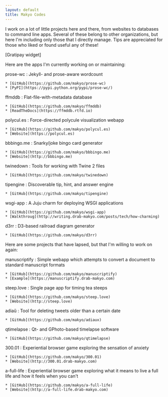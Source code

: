 ```yaml
---
layout: default
title: Makyo Codes
---
```


I work on a lot of little projects here and there, from websites to databases to command line apps. Several of these belong to other organizations, but here I'm including only those that I directly manage. Tips are appreciated for those who liked or found useful any of these!

[Gratipay widget]

Here are the apps I'm currently working on or maintaining:

prose-wc
:   Jekyll- and prose-aware wordcount

    * [GitHub](https://github.com/makyo/prose-wc)
    * [PyPI](https://pypi.python.org/pypi/prose-wc/)

ffmddb
:   Flat-file-with-metadata database

    * [GitHub](https://github.com/makyo/ffmddb)
    * [ReadTheDocs](https://ffmddb.rtfd.io)

polycul.es
:   Force-directed polycule visualization webapp

    * [GitHub](https://github.com/makyo/polycul.es)
    * [Website](https://polycul.es)

bbbingo.me
:   Snarky/joke bingo card generator

    * [GitHub](https://github.com/makyo/bbbingo.me)
    * [Website](http://bbbingo.me)

twinedown
:   Tools for working with Twine 2 files

    * [GitHub](https://github.com/makyo/twinedown)

tipengine
:   Discoverable tip, hint, and answer engine

    * [GitHub](https://github.com/makyo/tipengine)

wsgi-app
:   A Juju charm for deploying WSGI applications

    * [GitHub](https://github.com/makyo/wsgi-app)
    * [Walkthroug](http://writing.drab-makyo.com/posts/tech/how-charming)

d3rr
:   D3-based railroad diagram generator

    * [GitHub](https://github.com/makyo/d3rr)

Here are some projects that have lapsed, but that I'm willing to work on again:

manuscriptify
:   Simple webapp which attempts to convert a document to standard manuscript formats

    * [GitHub](https://github.com/makyo/manuscriptify)
    * [Example](https://manuscriptify.drab-makyo.com)

steep.love
:   Single page app for timing tea steeps

    * [GitHub](https://github.com/makyo/steep.love)
    * [Website](http://steep.love)

adiaŭ
:   Tool for deleting tweets older than a certain date

    * [GitHub](https://github.com/makyo/adiaux)

qtimelapse
:   Qt- and GPhoto-based timelapse software

    * [GitHub](https://github.com/makyo/qtimelapse)

300.01
:   Experiential browser game exploring the sensation of anxiety

    * [GitHub](https://github.com/makyo/300.01)
    * [Website](http://300.01.drab-makyo.com)

a-full-life
:   Experiential browser game exploring what it means to live a full life and how it feels when you can't

    * [GitHub](https://github.com/makyo/a-full-life)
    * [Website](http://a-full-life.drab-makyo.com)
